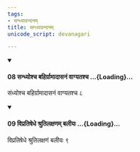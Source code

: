 ```yaml
---
tags:
- सन्ध्यावन्दनम्
title: सन्ध्यावन्दनम्
unicode_script: devanagari

---
```

<div class="js_include" newlevelforh1="4" unfilled url="/vedAH_yajuH/taittirIyam/sUtram/ApastambaH/dharma-sUtram/vishvAsa-prastutiH/1/11/30/08_sandhyoshcha_bahirgrAmAdAsanaM_vAgyatashcha.md">
<details open><summary><h4>08 सन्ध्योश्च बहिर्ग्रामादासनं वाग्यतश्च ...{Loading}...</h4></summary>

संध्योश्च बहिर्ग्रामादासनं वाग्यतश्च ८
</details>
</div>
<div class="js_include" newlevelforh1="4" unfilled url="/vedAH_yajuH/taittirIyam/sUtram/ApastambaH/dharma-sUtram/vishvAsa-prastutiH/1/11/30/09_vipratiShedhe_shrutilaxaNam_balIyaH.md">
<details open><summary><h4>09 विप्रतिषेधे श्रुतिलक्षणम् बलीयः ...{Loading}...</h4></summary>

विप्रतिषेधे श्रुतिलक्षणं बलीयः ९
</details>
</div>
